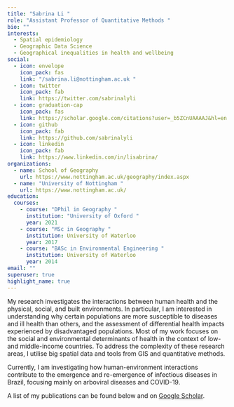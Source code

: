 ```yaml
---
title: "Sabrina Li "
role: "Assistant Professor of Quantitative Methods "
bio: ""
interests:
  - Spatial epidemiology
  - Geographic Data Science
  - Geographical inequalities in health and wellbeing
social:
  - icon: envelope
    icon_pack: fas
    link: "/sabrina.li@nottingham.ac.uk "
  - icon: twitter
    icon_pack: fab
    link: https://twitter.com/sabrinalyli
  - icon: graduation-cap
    icon_pack: fas
    link: https://scholar.google.com/citations?user=_b5ZCnUAAAAJ&hl=en
  - icon: github
    icon_pack: fab
    link: https://github.com/sabrinalyli
  - icon: linkedin
    icon_pack: fab
    link: https://www.linkedin.com/in/lisabrina/
organizations:
  - name: School of Geography
    url: https://www.nottingham.ac.uk/geography/index.aspx
  - name: "University of Nottingham "
    url: https://www.nottingham.ac.uk/
education:
  courses:
    - course: "DPhil in Geography "
      institution: "University of Oxford "
      year: 2021
    - course: "MSc in Geography "
      institution: University of Waterloo
      year: 2017
    - course: "BASc in Environmental Engineering "
      institution: University of Waterloo
      year: 2014
email: ""
superuser: true
highlight_name: true
---
```

My research investigates the interactions between human health and the physical, social, and built environments. In particular, I am interested in understanding why certain populations are more susceptible to diseases and ill health than others, and the assessment of differential health impacts experienced by disadvantaged populations. Most of my work focuses on the social and environmental determinants of health in the context of low- and middle-income countries. To address the complexity of these research areas, I utilise big spatial data and tools from GIS and quantitative methods.

Currently, I am investigating how human-environment interactions contribute to the emergence and re-emergence of infectious diseases in Brazil, focusing mainly on arboviral diseases and COVID-19.

A list of my publications can be found below and on [Google Scholar](https://scholar.google.com/citations?user=_b5ZCnUAAAAJ&hl=en).